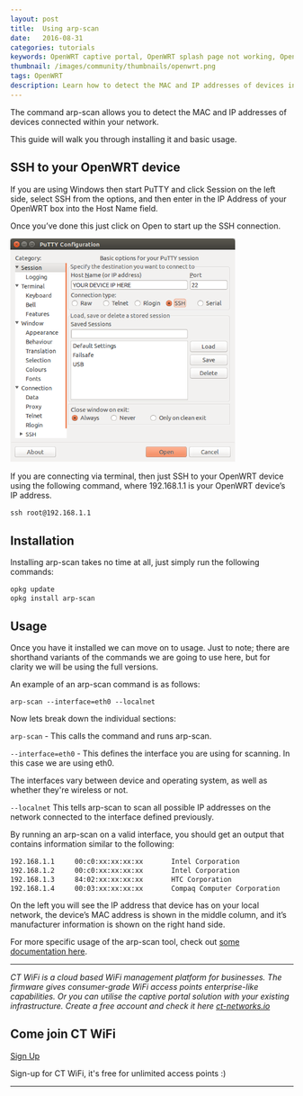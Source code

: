 ```yaml
---
layout: post
title:  Using arp-scan
date:   2016-08-31
categories: tutorials
keywords: OpenWRT captive portal, OpenWRT splash page not working, OpenWRT splash page template, OpenWRT splash page free, OpenWRT splash page html, OpenWRT splash page hosting, OpenMesh captive portal, OpenMesh splash page not working, OpenMesh splash page template, OpenMesh splash page free, OpenMesh splash page html, OpenMesh splash page hosting, DD-WRT, OpenWRT Routing
thumbnail: /images/community/thumbnails/openwrt.png
tags: OpenWRT
description: Learn how to detect the MAC and IP addresses of devices in your network.
---
```


The command arp-scan allows you to detect the MAC and IP addresses of devices connected within your network.

This guide will walk you through installing it and basic usage.

## SSH to your OpenWRT device

If you are using Windows then start PuTTY and click Session on the left side, select SSH from the options, and then enter in the IP Address of your OpenWRT box into the Host Name field.

Once you’ve done this just click on Open to start up the SSH connection.

<div class="mdl-typography--text-center">
  <img src="/images/community/tutorials/openwrt/puttyconfig.png" width="400px">
</div>

If you are connecting via terminal, then just SSH to your OpenWRT device using the following command, where 192.168.1.1 is your OpenWRT device’s IP address.

    ssh root@192.168.1.1

## Installation

Installing arp-scan takes no time at all, just simply run the following commands:

    opkg update
    opkg install arp-scan

## Usage

Once you have it installed we can move on to usage. Just to note; there are shorthand variants of the commands we are going to use here, but for clarity we will be using the full versions.

An example of an arp-scan command is as follows:

    arp-scan --interface=eth0 --localnet

Now lets break down the individual sections:

`arp-scan` - This calls the command and runs arp-scan.

`--interface=eth0` - This defines the interface you are using for scanning. In this case we are using eth0.

The interfaces vary between device and operating system, as well as whether they're wireless or not.

`--localnet` This tells arp-scan to scan all possible IP addresses on the network connected to the interface defined previously.

By running an arp-scan on a valid interface, you should get an output that contains information similar to the following:

    192.168.1.1     00:c0:xx:xx:xx:xx       Intel Corporation
    192.168.1.2     00:c0:xx:xx:xx:xx       Intel Corporation
    192.168.1.3     84:02:xx:xx:xx:xx       HTC Corporation
    192.168.1.4     00:03:xx:xx:xx:xx       Compaq Computer Corporation

On the left you will see the IP address that device has on your local network, the device’s MAC address is shown in the middle column, and it’s manufacturer information is shown on the right hand side.

For more specific usage of the arp-scan tool, check out [some documentation here](http://www.nta-monitor.com/wiki/index.php/Arp-scan_User_Guide).

<hr>

*CT WiFi is a cloud based WiFi management platform for businesses. The firmware gives consumer-grade WiFi access points enterprise-like capabilities. Or you can utilise the captive portal solution with your existing infrastructure. Create a free account and check it here <a href="https://ct-networks.io">ct-networks.io</a>*


<div class="mdl-typography--text-center">

<h2>Come join CT WiFi</h2>

<a href="https://my.ctapp.io/#/create" class="button success dst">Sign Up</a><br>

<p>Sign-up for CT WiFi, it's free for unlimited access points :)</p>

<hr>

</div>
